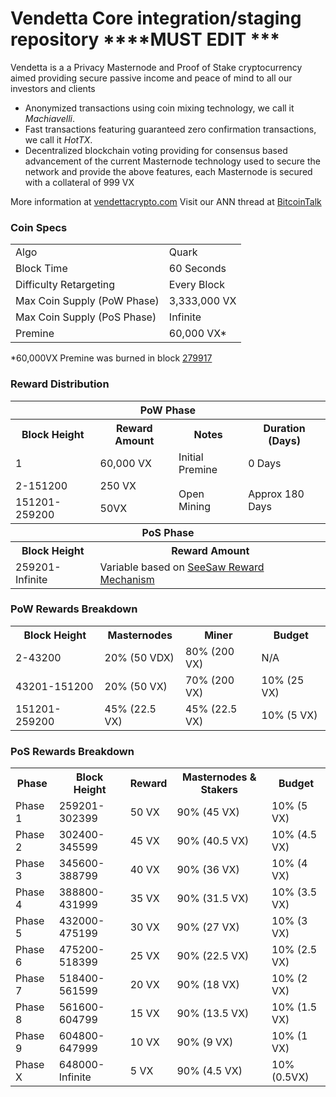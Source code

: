 Vendetta Core integration/staging repository  ****MUST EDIT ***
=====================================



Vendetta is a a Privacy Masternode and Proof of Stake cryptocurrency aimed providing secure passive income and peace of mind to all our investors and clients
- Anonymized transactions using coin mixing technology, we call it _Machiavelli_.
- Fast transactions featuring guaranteed zero confirmation transactions, we call it _HotTX_.
- Decentralized blockchain voting providing for consensus based advancement of the current Masternode
  technology used to secure the network and provide the above features, each Masternode is secured
  with a collateral of 999 VX

More information at [vendettacrypto.com](http://www.vendettacrypto.com) Visit our ANN thread at [BitcoinTalk](http://www.bitcointalk.org/index.php?topic=1262920)

### Coin Specs
<table>
<tr><td>Algo</td><td>Quark</td></tr>
<tr><td>Block Time</td><td>60 Seconds</td></tr>
<tr><td>Difficulty Retargeting</td><td>Every Block</td></tr>
<tr><td>Max Coin Supply (PoW Phase)</td><td>3,333,000 VX</td></tr>
<tr><td>Max Coin Supply (PoS Phase)</td><td>Infinite</td></tr>
<tr><td>Premine</td><td>60,000 VX*</td></tr>
</table>

*60,000VX Premine was burned in block [279917](http://www.presstab.pw/phpexplorer/Vendetta/block.php?blockhash=206d9cfe859798a0b0898ab00d7300be94de0f5469bb446cecb41c3e173a57e0)

### Reward Distribution

<table>
<th colspan=4>PoW Phase</th>
<tr><th>Block Height</th><th>Reward Amount</th><th>Notes</th><th>Duration (Days)</th></tr>
<tr><td>1</td><td>60,000 VX</td><td>Initial Premine</td><td>0 Days</td></tr>
<tr><td>2-151200</td><td>250 VX</td><td rowspan=2>Open Mining</td><td rowspan=2> Approx 180 Days</td></tr>
<tr><td>151201-259200</td><td>50VX  </td></tr>
<tr><th colspan=4>PoS Phase</th></tr>
<tr><th>Block Height</th><th colspan=3>Reward Amount</th></tr>
<tr><td>259201-Infinite</td><td colspan=3>Variable based on <a href="https://vendettacrypto.com/knowledge-base/see-saw-rewards-mechanism/">SeeSaw Reward Mechanism</a></td></tr>
</table>

### PoW Rewards Breakdown

<table>
<th>Block Height</th><th>Masternodes</th><th>Miner</th><th>Budget</th>
<tr><td>2-43200</td><td>20% (50 VDX)</td><td>80% (200 VX)</td><td>N/A</td></tr>
<tr><td>43201-151200</td><td>20% (50 VX)</td><td>70% (200 VX)</td><td>10% (25 VX)</td></tr>
<tr><td>151201-259200</td><td>45% (22.5 VX)</td><td>45% (22.5 VX)</td><td>10% (5 VX)</td></tr>
</table>

### PoS Rewards Breakdown

<table>
<th>Phase</th><th>Block Height</th><th>Reward</th><th>Masternodes & Stakers</th><th>Budget</th>
<tr><td>Phase 1</td><td>259201-302399</td><td>50 VX</td><td>90% (45 VX)</td><td>10% (5 VX)</td></tr>
<tr><td>Phase 2</td><td>302400-345599</td><td>45 VX</td><td>90% (40.5 VX)</td><td>10% (4.5 VX)</td></tr>
<tr><td>Phase 3</td><td>345600-388799</td><td>40 VX</td><td>90% (36 VX)</td><td>10% (4 VX)</td></tr>
<tr><td>Phase 4</td><td>388800-431999</td><td>35 VX</td><td>90% (31.5 VX)</td><td>10% (3.5 VX)</td></tr>
<tr><td>Phase 5</td><td>432000-475199</td><td>30 VX</td><td>90% (27 VX)</td><td>10% (3 VX)</td></tr>
<tr><td>Phase 6</td><td>475200-518399</td><td>25 VX</td><td>90% (22.5 VX)</td><td>10% (2.5 VX)</td></tr>
<tr><td>Phase 7</td><td>518400-561599</td><td>20 VX</td><td>90% (18 VX)</td><td>10% (2 VX)</td></tr>
<tr><td>Phase 8</td><td>561600-604799</td><td>15 VX</td><td>90% (13.5 VX)</td><td>10% (1.5 VX)</td></tr>
<tr><td>Phase 9</td><td>604800-647999</td><td>10 VX</td><td>90% (9 VX)</td><td>10% (1 VX)</td></tr>
<tr><td>Phase X</td><td>648000-Infinite</td><td>5 VX</td><td>90% (4.5 VX)</td><td>10% (0.5VX)</td></tr>
</table>
